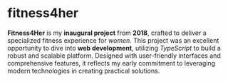 # fitness4her
**Fitness4Her** is my **inaugural project** from **2018**, crafted to deliver a specialized fitness experience for _women_. This project was an excellent opportunity to dive into **web development**, utilizing _TypeScript_ to build a robust and scalable platform. Designed with user-friendly interfaces and comprehensive features, it reflects my early commitment to leveraging modern technologies in creating practical solutions.
